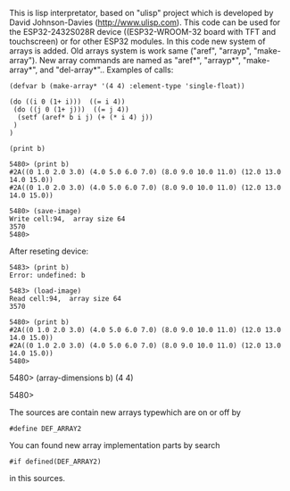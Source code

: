 This is lisp interpretator, based on "ulisp" project which is developed by David Johnson-Davies (http://www.ulisp.com). 
This code can be used for the ESP32-2432S028R device ((ESP32-WROOM-32 board with TFT and touchscreen) or for other ESP32 modules.
In this code new system of arrays is added.
Old arrays system is work same ("aref", "arrayp", "make-array"). New array commands are named as "aref*", "arrayp*", "make-array*", and "del-array*"..
Examples of calls:

    (defvar b (make-array* '(4 4) :element-type 'single-float))

    (do ((i 0 (1+ i)))  ((= i 4))
     (do ((j 0 (1+ j)))  ((= j 4))
      (setf (aref* b i j) (+ (* i 4) j))
     )
    )

    (print b)

    5480> (print b)
    #2A((0 1.0 2.0 3.0) (4.0 5.0 6.0 7.0) (8.0 9.0 10.0 11.0) (12.0 13.0 14.0 15.0))
    #2A((0 1.0 2.0 3.0) (4.0 5.0 6.0 7.0) (8.0 9.0 10.0 11.0) (12.0 13.0 14.0 15.0))

    5480> (save-image)
    Write cell:94,  array size 64
    3570
    5480>

After reseting device:

    5483> (print b)
    Error: undefined: b

    5483> (load-image)
    Read cell:94,  array size 64
    3570

    5480> (print b)
    #2A((0 1.0 2.0 3.0) (4.0 5.0 6.0 7.0) (8.0 9.0 10.0 11.0) (12.0 13.0 14.0 15.0))
    #2A((0 1.0 2.0 3.0) (4.0 5.0 6.0 7.0) (8.0 9.0 10.0 11.0) (12.0 13.0 14.0 15.0))
    5480>

   5480> (array-dimensions b)
   (4 4)

   5480>

The sources are contain new arrays typewhich are on or off by

    #define DEF_ARRAY2

You can found new array implementation parts by search

    #if defined(DEF_ARRAY2)

in this sources.



